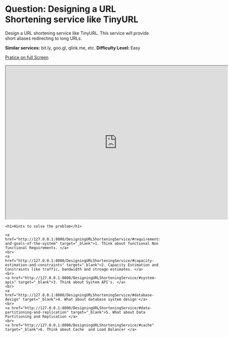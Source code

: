 # Question: Designing a URL Shortening service like TinyURL

Design a URL shortening service like TinyURL. This service will provide short aliases redirecting to long URLs.

**Similar services:** bit.ly, goo.gl, qlink.me, etc.
**Difficulty Level:** Easy

<!DOCTYPE html>
<html>
<head>
	<meta charset="UTF-8">
	<meta name="viewport" content="width=device-width, initial-scale=1.0">
	<meta name="description" content="X-Frame-Bypass: Web Component extending IFrame to bypass X-Frame-Options: deny/sameorigin">
</head>
<body>
    <a href="https://ej2.syncfusion.com/showcase/angular/diagrambuilder/" target="_blank">Pratice on full Screen</a>
    <br><br>
	<iframe is="x-frame-bypass" src="https://ej2.syncfusion.com/showcase/angular/diagrambuilder/" width="725" height="500"></iframe>
	

    <h1>Hints to solve the problem</h1>

    <a href="http://127.0.0.1:8000/DesigningURLShorteningService/#requirements-and-goals-of-the-system" target="_blank">1. Think about functional Non functional Requirements. </a>
    <br>
    <a href="http://127.0.0.1:8000/DesigningURLShorteningService/#capacity-estimation-and-constraints" target="_blank">2. Capacity Estimation and Constraints like traffic, bandwidth and stroage estimates. </a>
    <br>
    <a href="http://127.0.0.1:8000/DesigningURLShorteningService/#system-apis" target="_blank">3. Think about System API's. </a>
    <br>
    <a href="http://127.0.0.1:8000/DesigningURLShorteningService/#database-design" target="_blank">4. What about database system design </a>
    <br>
    <a href="http://127.0.0.1:8000/DesigningURLShorteningService/#data-partitioning-and-replication" target="_blank">5. What about Data Partitioning and Replication </a>
    <br>
    <a href="http://127.0.0.1:8000/DesigningURLShorteningService/#cache" target="_blank">6. Think about Cache  and Load Balancer </a>

</body>
</html>
